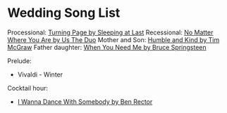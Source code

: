 # Wedding Song List

Processional: [Turning Page by Sleeping at Last](https://www.youtube.com/watch?v=VKBfsz3P7Us)
Recessional: [No Matter Where You Are by Us The Duo](https://www.youtube.com/watch?v=S6_-JoC8jpw)
Mother and Son: [Humble and Kind by Tim McGraw](https://www.youtube.com/watch?v=awzNHuGqoMc)
Father daughter: [When You Need Me by Bruce Springsteen](https://www.youtube.com/watch?v=WY2-hUoq3iQ)

Prelude:
- Vivaldi - Winter

Cocktail hour:
- [I Wanna Dance With Somebody by Ben Rector](https://www.youtube.com/watch?v=4BW_ugyj0lw)
